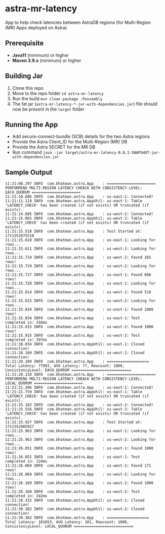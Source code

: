 # astra-mr-latency
App to help check latencies between AstraDB regions (for Multi-Region (MR) Apps deployed on Astra)

## Prerequisite
- **Java11** (minimum) or higher
- **Maven 3.9.x** (minimum) or higher

## Building Jar 
1. Clone this repo
2. Move to the repo folder `cd astra-mr-latency`
3. Run the build `mvn clean package -Passembly`
4. The fat jar (`astra-mr-latency-*-jar-with-dependencies.jar`) file should now be present in the `target` folder

## Running the App
- Add secure-connect-bundle (SCB) details for the two Astra regions
- Provide the Astra Client_ID for the Multi-Region (MR) DB
- Provide the Astra SECRET for the MR DB
- Run command `java -jar target/astra-mr-latency-0.0.1-SNAPSHOT-jar-with-dependencies.jar`

## Sample Output
```
11:21:08.297 INFO  com.bhatman.astra.App    : ====================== PERFORMING MULTI-REGION LATENCY CHEACK WITH CONSISTENCY-LEVEL: EACH_QUORUM ======================
11:21:10.606 INFO  com.bhatman.astra.App    : us-east-1: Connected!
11:21:11.119 INFO  com.bhatman.astra.AppUtil: us-east-1: Table 'LATENCY_CHECK' has been created (if not exists) OR truncated (if exists).
11:21:14.685 INFO  com.bhatman.astra.App    : us-west-2: Connected!
11:21:15.065 INFO  com.bhatman.astra.AppUtil: us-west-2: Table 'LATENCY_CHECK' has been created (if not exists) OR truncated (if exists).
11:21:15.518 INFO  com.bhatman.astra.App    : Test Started at: 1711552875518
11:21:15.610 INFO  com.bhatman.astra.App    : us-east-1: Looking for rows...
11:21:15.611 INFO  com.bhatman.astra.App    : us-west-2: Looking for rows...
11:21:15.719 INFO  com.bhatman.astra.App    : us-west-2: Found 265 rows!
11:21:15.719 INFO  com.bhatman.astra.App    : us-west-2: Looking for rows...
11:21:15.727 INFO  com.bhatman.astra.App    : us-east-1: Found 666 rows!
11:21:15.728 INFO  com.bhatman.astra.App    : us-east-1: Looking for rows...
11:21:15.814 INFO  com.bhatman.astra.App    : us-west-2: Found 516 rows!
11:21:15.815 INFO  com.bhatman.astra.App    : us-west-2: Looking for rows...
11:21:15.834 INFO  com.bhatman.astra.App    : us-east-1: Found 1000 rows!
11:21:15.834 INFO  com.bhatman.astra.App    : us-east-1: Test completed in: 316ms
11:21:15.915 INFO  com.bhatman.astra.App    : us-west-2: Found 1000 rows!
11:21:15.915 INFO  com.bhatman.astra.App    : us-west-2: Test completed in: 397ms
11:21:18.034 INFO  com.bhatman.astra.AppUtil: us-east-1: Closed connection!
11:21:20.109 INFO  com.bhatman.astra.AppUtil: us-west-2: Closed connection!
11:21:20.109 INFO  com.bhatman.astra.App    : =================== Total Latency: 77993, AVG Latency: 77, Rowcount: 1000, ConsistencyLevel: EACH_QUORUM ===========================
11:21:20.110 INFO  com.bhatman.astra.App    : ====================== PERFORMING MULTI-REGION LATENCY CHEACK WITH CONSISTENCY-LEVEL: LOCAL_QUORUM ======================
11:21:21.206 INFO  com.bhatman.astra.App    : us-east-1: Connected!
11:21:21.759 INFO  com.bhatman.astra.AppUtil: us-east-1: Table 'LATENCY_CHECK' has been created (if not exists) OR truncated (if exists).
11:21:25.182 INFO  com.bhatman.astra.App    : us-west-2: Connected!
11:21:25.556 INFO  com.bhatman.astra.AppUtil: us-west-2: Table 'LATENCY_CHECK' has been created (if not exists) OR truncated (if exists).
11:21:25.927 INFO  com.bhatman.astra.App    : Test Started at: 1711552885927
11:21:25.963 INFO  com.bhatman.astra.App    : us-east-1: Looking for rows...
11:21:25.963 INFO  com.bhatman.astra.App    : us-west-2: Looking for rows...
11:21:26.051 INFO  com.bhatman.astra.App    : us-east-1: Found 1000 rows!
11:21:26.051 INFO  com.bhatman.astra.App    : us-east-1: Test completed in: 124ms
11:21:26.069 INFO  com.bhatman.astra.App    : us-west-2: Found 171 rows!
11:21:26.069 INFO  com.bhatman.astra.App    : us-west-2: Looking for rows...
11:21:26.169 INFO  com.bhatman.astra.App    : us-west-2: Found 1000 rows!
11:21:26.169 INFO  com.bhatman.astra.App    : us-west-2: Test completed in: 242ms
11:21:28.332 INFO  com.bhatman.astra.AppUtil: us-east-1: Closed connection!
11:21:30.382 INFO  com.bhatman.astra.AppUtil: us-west-2: Closed connection!
11:21:30.382 INFO  com.bhatman.astra.App    : =================== Total Latency: 101653, AVG Latency: 101, Rowcount: 1000, ConsistencyLevel: LOCAL_QUORUM ===========================
```

